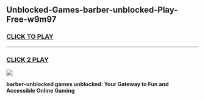
## Unblocked-Games-barber-unblocked-Play-Free-w9m97
<h3>
<a href="https://premium76.site?title=barber-unblocked&ref=12A">CLICK TO PLAY</a></h3>
<hr>

<h3>
<a href="https://premium76.site?title=barber-unblocked&ref=12A">CLICK 2 PLAY</a>
  
</h3>

<a href="https://premium76.site?title=barber-unblocked&ref=12A"><img src="https://clearcache.store/games.png"></a>


**barber-unblocked games unblocked: Your Gateway to Fun and Accessible Online Gaming**
